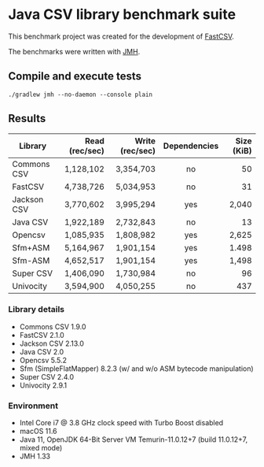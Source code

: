 # Java CSV library benchmark suite

This benchmark project was created for the development of 
[FastCSV](https://github.com/osiegmar/FastCSV).

The benchmarks were written with [JMH](http://openjdk.java.net/projects/code-tools/jmh/).


## Compile and execute tests

    ./gradlew jmh --no-daemon --console plain

## Results

| Library          | Read (rec/sec) | Write (rec/sec) | Dependencies | Size (KiB) |
| ---------------- | --------------:| ---------------:|:------------:| ----------:|
| Commons CSV      | 1,128,102      | 3,354,703       | no           | 50         |
| FastCSV          | 4,738,726      | 5,034,953       | no           | 31         |
| Jackson CSV      | 3,770,602      | 3,995,294       | yes          | 2,040      |
| Java CSV         | 1,922,189      | 2,732,843       | no           | 13         |
| Opencsv          | 1,085,935      | 1,808,982       | yes          | 2,625      |
| Sfm+ASM          | 5,164,967      | 1,901,154       | yes          | 1.498      |
| Sfm-ASM          | 4,652,517      | 1,901,154       | yes          | 1,498      |
| Super CSV        | 1,406,090      | 1,730,984       | no           | 96         |
| Univocity        | 3,594,900      | 4,050,255       | no           | 437        |

### Library details
- Commons CSV 1.9.0
- FastCSV 2.1.0
- Jackson CSV 2.13.0
- Java CSV 2.0
- Opencsv 5.5.2
- Sfm (SimpleFlatMapper) 8.2.3 (w/ and w/o ASM bytecode manipulation)
- Super CSV 2.4.0
- Univocity 2.9.1

### Environment
- Intel Core i7 @ 3.8 GHz clock speed with Turbo Boost disabled
- macOS 11.6
- Java 11, OpenJDK 64-Bit Server VM Temurin-11.0.12+7 (build 11.0.12+7, mixed mode)
- JMH 1.33
